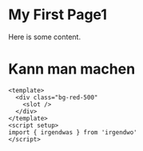 # My First Page1

Here is some content.

# Kann man machen

```vue [component/test.vue]
<template>
  <div class="bg-red-500"
    <slot />
  </div>
</template>
<script setup>
import { irgendwas } from 'irgendwo'
</script>
```
